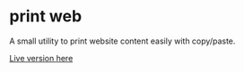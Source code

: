 # print web

A small utility to print website content easily with copy/paste.

[Live version here](http://print.nicordev.com/)
